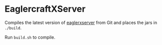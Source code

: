 # EaglercraftXServer

Compiles the latest version of [eaglerxserver](https://github.com/lax1dude/eaglerxserver) from Git and places the jars in `./build`.

Run `build.sh` to compile.
